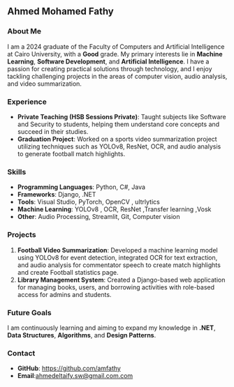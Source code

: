 ## Ahmed Mohamed Fathy

### About Me
I am a 2024 graduate of the Faculty of Computers and Artificial Intelligence at Cairo University, with a **Good** grade. My primary interests lie in **Machine Learning**, **Software Development**, and **Artificial Intelligence**. I have a passion for creating practical solutions through technology, and I enjoy tackling challenging projects in the areas of computer vision, audio analysis, and video summarization.

### Experience
- **Private Teaching (HSB Sessions Private)**: Taught  subjects like Software and Security to students, helping them understand core concepts and succeed in their studies.
- **Graduation Project**: Worked on a sports video summarization project utilizing techniques such as YOLOv8, ResNet, OCR, and audio analysis to generate football match highlights.

### Skills
- **Programming Languages**: Python, C#, Java
- **Frameworks**: Django, .NET
- **Tools**: Visual Studio, PyTorch, OpenCV , ultrlytics
- **Machine Learning**: YOLOv8 , OCR, ResNet ,Transfer learning ,Vosk
- **Other**: Audio Processing, Streamlit, Git, Computer vision

### Projects
1. **Football Video Summarization**: Developed a machine learning model using YOLOv8 for event detection, integrated OCR for text extraction, and audio analysis for commentator speech to create match highlights and create Football statistics page.
2. **Library Management System**: Created a Django-based web application for managing books, users, and borrowing activities with role-based access for admins and students.

### Future Goals
I am continuously learning and aiming to expand my knowledge in **.NET**, **Data Structures**, **Algorithms**, and **Design Patterns**.

### Contact
- **GitHub**: https://github.com/amfathy
- **Email**:ahmedeltaify.sw@gmail.com.com

